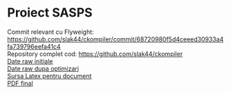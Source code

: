 # Proiect SASPS

Commit relevant cu Flyweight: https://github.com/slak44/ckompiler/commit/68720980f5d4ceeed30933a4fa739796eefa41c4  
Repository complet cod: https://github.com/slak44/ckompiler  
[Date raw initiale](./src/initial.txt)  
[Date raw dupa optimizari](./src/final.txt)   
[Sursa Latex pentru document](./src/main.tex)  
[PDF final](https://github.com/slak44/sasps-proiect/releases/download/untagged-0e7b080fe310a33e8825/main.pdf)
